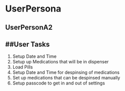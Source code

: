 # UserPersona
UserPersonA2
---
##User Tasks
---
1. Setup Date and Time
2. Setup up Medications that will be in dispenser
3. Load Pills
4. Setup Date and Time for despinsing of medications 
5. Set up medications that can be despinsed manually 
6. Setup passcode to get in and out of settings 
